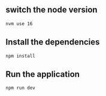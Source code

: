 ## switch the node version
`nvm use 16`

## Install the dependencies
`npm install`

## Run the application
`npm run dev`